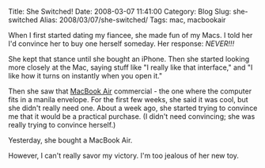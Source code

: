 Title: She Switched!
Date: 2008-03-07 11:41:00
Category: Blog
Slug: she-switched
Alias: 2008/03/07/she-switched/
Tags: mac, macbookair


<p>
When I first started dating my fiancee, she made fun of my Macs.  I told her I'd convince her to buy one herself someday.  Her response: <i>NEVER!!!</i>
</p>
<p>
She kept that stance until she bought an iPhone.  Then she started looking more closely at the Mac, saying stuff like "I really like that interface," and "I like how it turns on instantly when you open it."
</p>
<p>
Then she saw that <a href="http://www.apple.com/macbookair/">MacBook Air</a> commercial - the one where the computer fits in a manila envelope.  For the first few weeks, she said it was cool, but she didn't really need one.  About a week ago, she started trying to convince me that it would be a practical purchase.  (I didn't need convincing; she was really trying to convince herself.)
</p>
<p>
Yesterday, she bought a MacBook Air.
</p>
<p>
However, I can't really savor my victory.  I'm too jealous of her new toy.
</p>

